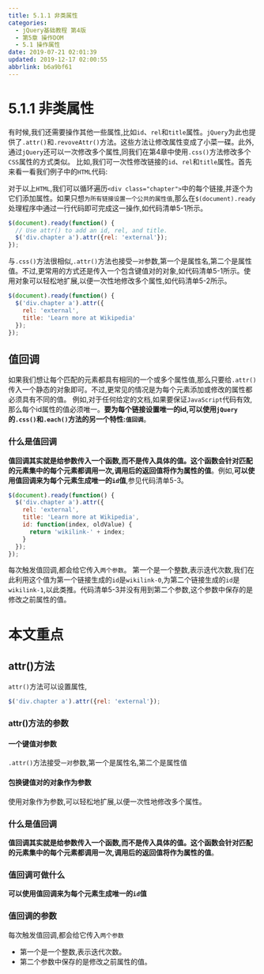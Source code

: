 ```yaml
---
title: 5.1.1 非类属性
categories: 
  - jQuery基础教程 第4版
  - 第5章 操作DOM
  - 5.1 操作属性
date: 2019-07-21 02:01:39
updated: 2019-12-17 02:00:55
abbrlink: b6a9bf61
---
```

# 5.1.1 非类属性 #
有时候,我们还需要操作其他一些属性,比如`id`、`rel`和`title`属性。`jQuery`为此也提供了`.attr()`和`.revoveAttr()`方法。这些方法让修改属性变成了小菜一碟。此外,通过`jQuery`还可以一次修改多个属性,同我们在第4章中使用`.css()`方法修改多个`CSS`属性的方式类似。
比如,我们可一次性修改链接的`id`、`rel`和`title`属性。首先来看一看我们例子中的`HTML`代码:

对于以上`HTML`,我们可以循环遍历`<div class="chapter">`中的每个链接,并逐个为它们添加属性。如果只想`为所有链接设置一个公共的属性值`,那么在`$(document).ready`处理程序中通过一行代码即可完成这一操作,如代码清单5-1所示。
```javascript
$(document).ready(function() {
  // Use attr() to add an id, rel, and title.
  $('div.chapter a').attr({rel: 'external'});
});
```
与`.css()`方法很相似,`.attr()`方法也接受`一对`参数,第一个是属性名,第二个是属性值。不过,更常用的方式还是传入一个包含键值对的对象,如代码清单5-1所示。使用对象可以轻松地扩展,以便一次性地修改多个属性,如代码清单5-2所示。
```javascript
$(document).ready(function() { 
  $('div.chapter a').attr({ 
    rel: 'external', 
    title: 'Learn more at Wikipedia' 
  }); 
}); 
```
## 值回调 ##
如果我们想让每个匹配的元素都具有相同的一个或多个属性值,那么只要给`.attr()`传入一个静态的对象即可。不过,更常见的情况是为每个元素添加或修改的属性都必须具有不同的值。
例如,对于任何给定的文档,如果要保证`JavaScript`代码有效,那么每个id属性的值必须唯一。**要为每个链接设置唯一的id,可以使用`jQuery`的`.css()`和`.each()`方法的另一个特性:`值回调`**。
### 什么是值回调 ###
**值回调其实就是给参数传入一个函数,而不是传入具体的值。这个函数会针对匹配的元素集中的每个元素都调用一次,调用后的返回值将作为属性的值**。例如,**可以使用值回调来为每个元素生成唯一的`id`值**,参见代码清单5-3。
```javascript
$(document).ready(function() { 
  $('div.chapter a').attr({ 
    rel: 'external', 
    title: 'Learn more at Wikipedia', 
    id: function(index, oldValue) { 
      return 'wikilink-' + index; 
    } 
  }); 
}); 
```
每次触发值回调,都会给它传入`两个参数`。
第一个是一个整数,表示迭代次数,我们在此利用这个值为第一个链接生成的`id`是`wikilink-0`,为第二个链接生成的`id`是`wikilink-1`,以此类推。代码清单5-3并没有用到第二个参数,这个参数中保存的是修改之前属性的值。







# 本文重点 #
## attr()方法 ##
`attr()`方法可以设置属性,
```javascript
$('div.chapter a').attr({rel: 'external'});
```
### attr()方法的参数 ###
#### 一个键值对参数 ####
`.attr()`方法接受`一对`参数,第一个是属性名,第二个是属性值
#### 包换键值对的对象作为参数 ####
使用对象作为参数,可以轻松地扩展,以便一次性地修改多个属性。

### 什么是值回调 ###
**值回调其实就是给参数传入一个函数,而不是传入具体的值。这个函数会针对匹配的元素集中的每个元素都调用一次,调用后的返回值将作为属性的值**。
### 值回调可做什么 ###
**可以使用值回调来为每个元素生成唯一的`id`值**
### 值回调的参数 ###
每次触发值回调,都会给它传入`两个参数`
- 第一个是一个整数,表示迭代次数。
- 第二个参数中保存的是修改之前属性的值。

